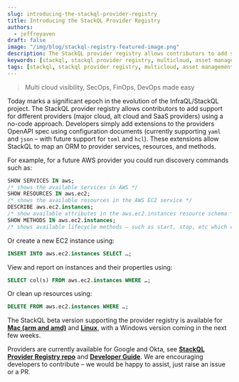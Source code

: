 ```yaml
---
slug: introducing-the-stackql-provider-registry
title: Introducing the StackQL Provider Registry
authors:	
  - jeffreyaven
draft: false
image: "/img/blog/stackql-registry-featured-image.png"
description: The StackQL provider registry allows contributors to add support for different providers (major cloud, alt cloud and SaaS providers) using a no-code approach.
keywords: [stackql, stackql provider registry, multicloud, asset management, cloud security]
tags: [stackql, stackql provider registry, multicloud, asset management, cloud security]
---
```


<head>
<meta name="author" content="Jeffrey Aven" />
</head>

> Multi cloud visibility, SecOps, FinOps, DevOps made easy  

Today marks a significant epoch in the evolution of the InfraQL/StackQL project.  The StackQL provider registry allows contributors to add support for different providers (major cloud, alt cloud and SaaS providers) using a no-code approach.  Developers simply add extensions to the providers OpenAPI spec using configuration documents (currently supporting `yaml` and `json` – with future support for `toml` and `hcl`).  These extensions allow StackQL to map an ORM to provider services, resources, and methods.  

For example, for a future AWS provider you could run discovery commands such as:  

```sql
SHOW SERVICES IN aws;
/* shows the available services in AWS */
SHOW RESOURCES IN aws.ec2;
/* shows the available resources in the AWS EC2 service */
DESCRIBE aws.ec2.instances;
/* show available attributes in the aws.ec2.instances resource schema */
SHOW METHODS IN aws.ec2.instances;
/* shows available lifecycle methods – such as start, stop, etc which can be involved using the EXEC command */
```

Or create a new EC2 instance using:  

```sql
INSERT INTO aws.ec2.instances SELECT …;
```

View and report on instances and their properties using:  

```sql
SELECT col(s) FROM aws.ec2.instances WHERE …;
```

Or clean up resources using:  

```sql
DELETE FROM aws.ec2.instances WHERE …;
```

The StackQL beta version supporting the provider registry is available for [__Mac (arm and amd)__](https://storage.googleapis.com/stackql-public-releases/latest/stackql_darwin_multiarch.pkg) and [__Linux__](https://releases.stackql.io/stackql/latest/stackql_linux_amd64.zip), with a Windows version coming in the next few weeks.  

Providers are currently available for Google and Okta, see [__StackQL Provider Registry repo__](https://github.com/stackql/stackql-provider-registry) and [__Developer Guide__](https://github.com/stackql/stackql/blob/main/docs/registry_contribution.md).  We are encouraging developers to contribute – we would be happy to assist, just raise an issue or a PR.